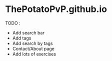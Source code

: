 # ThePotatoPvP.github.io

TODO :
 - Add search bar
 - Add tags
 - Add search by tags
 - Contact/About page
 - Add lots of exercises